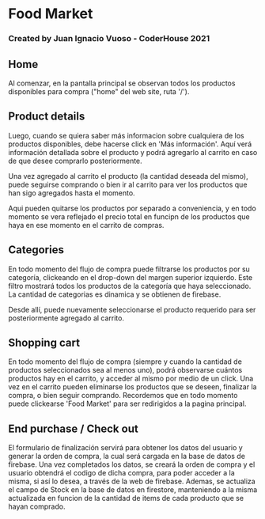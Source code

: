 # Food Market
### Created by Juan Ignacio Vuoso - CoderHouse 2021

## Home
Al comenzar, en la pantalla principal se observan todos los productos disponibles para compra ("home" del web site, ruta '/').

<!--![image](./img/home.JPG) -->

## Product details
Luego, cuando se quiera saber más informacion sobre cualquiera de los productos disponibles, debe hacerse click en 'Más información'. Aquí verá información detallada sobre el producto y podrá agregarlo al carrito en caso de que desee comprarlo posteriormente.

<!--
<p align="center">
    <img src="./img/detail.JPG" />
<p align="center"> 
-->

Una vez agregado al carrito el producto (la cantidad deseada del mismo), puede seguirse comprando o bien ir al carrito para ver los productos que han sigo agregados hasta el momento.

Aqui pueden quitarse los productos por separado a conveniencia, y en todo momento se vera reflejado el precio total en funcipn de los productos que haya en ese momento en el carrito de compras.

<!--<p align="center">
    <img src="./img/detail2.JPG" />
<p align="center">-->

## Categories

En todo momento del flujo de compra puede filtrarse los productos por su categoría, clickeando en el drop-down del margen superior izquierdo. Este filtro mostrará todos los productos de la categoría que haya seleccionado.
La cantidad de categorias es dinamica y se obtienen de firebase. 

<!--
<p align="center">
    <img src="./img/categories.JPG" />
<p align="center">-->

Desde allí, puede nuevamente seleccionarse el producto requerido para ser posteriormente agregado al carrito.

## Shopping cart

En todo momento del flujo de compra (siempre y cuando la cantidad de productos seleccionados sea al menos uno), podrá observarse cuántos productos hay en el carrito, y acceder al mismo por medio de un click.
Una vez en el carrito pueden eliminarse los productos que se deseen, finalizar la compra, o bien seguir comprando. Recordemos que en todo momento puede clickearse 'Food Market' para ser redirigidos a la pagina principal.
<!--
<p align="center">
    <img src="./img/carrito.JPG" />
<p align="center">-->


## End purchase / Check out

El formulario de finalización servirá para obtener los datos del usuario y generar la orden de compra, la cual será cargada en la base de datos de firebase.
Una vez completados los datos, se creará la orden de compra y el usuario obtendrá el codigo de dicha compra, para poder acceder a la misma, si así lo desea, a través de la web de firebase.
Ademas, se actualiza el campo de Stock en la base de datos en firestore, manteniendo a la misma actualizada en funcion de la cantidad de items de cada producto que se hayan comprado.
<!--
<p align="center">
 <img src="./img/form.JPG" />
 <img src="./img/codigo.JPG" />
<p align="center">-->


